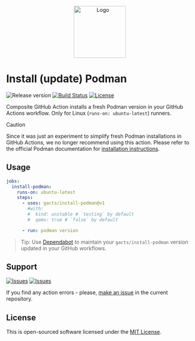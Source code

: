 <p align="center">
  <img src="https://github.com/gacts/install-podman/assets/7326800/b097f993-0b23-4d79-aade-c50499380e16" alt="Logo" width="140" />
</p>

# Install (update) Podman

![Release version][badge_release_version]
[![Build Status][badge_build]][link_build]
[![License][badge_license]][link_license]

Composite GitHub Action installs a fresh Podman version in your GitHub Actions workflow. Only for Linux
(`runs-on: ubuntu-latest`) runners.

> [!CAUTION]
> Since it was just an experiment to simplify fresh Podman installations in GitHub Actions, we no longer recommend
> using this action. Please refer to the official Podman documentation for
> [installation instructions](https://podman.io/docs/installation).

## Usage

```yaml
jobs:
  install-podman:
    runs-on: ubuntu-latest
    steps:
      - uses: gacts/install-podman@v1
        #with:
        #  kind: unstable # `testing` by default
        #  qemu: true # `false` by default

      - run: podman version
```

> Tip: Use [Dependabot][use_dependabot] to maintain your `gacts/install-podman` version updated in your GitHub workflows.

## Support

[![Issues][badge_issues]][link_issues]
[![Issues][badge_pulls]][link_pulls]

If you find any action errors - please, [make an issue][link_create_issue] in the current repository.

## License

This is open-sourced software licensed under the [MIT License][link_license].

[badge_build]:https://img.shields.io/github/actions/workflow/status/gacts/install-podman/test.yml?branch=master&maxAge=30
[badge_release_version]:https://img.shields.io/github/release/gacts/install-podman.svg?maxAge=30
[badge_license]:https://img.shields.io/github/license/gacts/install-podman.svg?longCache=true
[badge_issues]:https://img.shields.io/github/issues/gacts/install-podman.svg?maxAge=45
[badge_pulls]:https://img.shields.io/github/issues-pr/gacts/install-podman.svg?maxAge=45

[link_build]:https://github.com/gacts/install-podman/actions
[link_license]:https://github.com/gacts/install-podman/blob/master/LICENSE
[link_issues]:https://github.com/gacts/install-podman/issues
[link_create_issue]:https://github.com/gacts/install-podman/issues/new
[link_pulls]:https://github.com/gacts/install-podman/pulls

[use_dependabot]:https://docs.github.com/en/code-security/supply-chain-security/keeping-your-dependencies-updated-automatically/keeping-your-actions-up-to-date-with-dependabot
